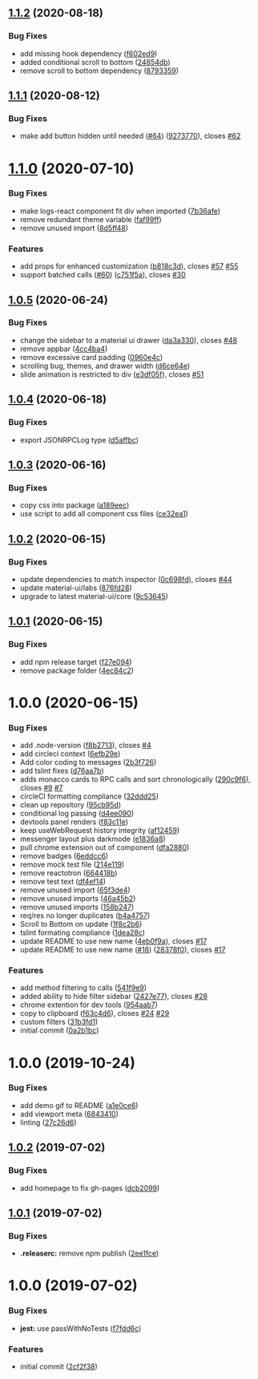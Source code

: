 ## [1.1.2](https://github.com/open-rpc/logs-react/compare/1.1.1...1.1.2) (2020-08-18)


### Bug Fixes

* add missing hook dependency ([f602ed9](https://github.com/open-rpc/logs-react/commit/f602ed9041e1621bdfd9c5fb1cf9d443e5464386))
* added conditional scroll to bottom ([24854db](https://github.com/open-rpc/logs-react/commit/24854db17a9deba9236e5002ffaec15bbf999b8d))
* remove scroll to bottom dependency ([8793359](https://github.com/open-rpc/logs-react/commit/8793359697da4d1a5fbbd09137e3f326cd584b96))

## [1.1.1](https://github.com/open-rpc/logs-react/compare/1.1.0...1.1.1) (2020-08-12)


### Bug Fixes

* make add button hidden until needed ([#64](https://github.com/open-rpc/logs-react/issues/64)) ([9273770](https://github.com/open-rpc/logs-react/commit/92737703c54f99154bd267d2c64673e91261b1fa)), closes [#62](https://github.com/open-rpc/logs-react/issues/62)

# [1.1.0](https://github.com/open-rpc/logs-react/compare/1.0.5...1.1.0) (2020-07-10)


### Bug Fixes

* make logs-react component fit div when imported ([7b36afe](https://github.com/open-rpc/logs-react/commit/7b36afe187651a6eaaaff90692fc26680097dd7f))
* remove redundant theme variable ([faf99ff](https://github.com/open-rpc/logs-react/commit/faf99ffefed2c5b422fbc64bc286737ae37272ea))
* remove unused import ([8d5ff48](https://github.com/open-rpc/logs-react/commit/8d5ff489455c572ad99876ef03d8b1d0acc7da71))


### Features

* add props for enhanced customization ([b818c3d](https://github.com/open-rpc/logs-react/commit/b818c3de245c3e8c42fc2df96d33b5213769bfdb)), closes [#57](https://github.com/open-rpc/logs-react/issues/57) [#55](https://github.com/open-rpc/logs-react/issues/55)
* support batched calls ([#60](https://github.com/open-rpc/logs-react/issues/60)) ([c751f5a](https://github.com/open-rpc/logs-react/commit/c751f5acdfb13a6168be8a7d8628e05d39c3ac16)), closes [#30](https://github.com/open-rpc/logs-react/issues/30)

## [1.0.5](https://github.com/open-rpc/logs-react/compare/1.0.4...1.0.5) (2020-06-24)


### Bug Fixes

* change the sidebar to a material ui drawer ([da3a330](https://github.com/open-rpc/logs-react/commit/da3a330b7ecb452641148bb1d9503ed01ffa39d6)), closes [#48](https://github.com/open-rpc/logs-react/issues/48)
* remove appbar ([4cc4ba4](https://github.com/open-rpc/logs-react/commit/4cc4ba407f63acdd4f035ac60e5af96cadca769c))
* remove excessive card padding ([0960e4c](https://github.com/open-rpc/logs-react/commit/0960e4c9826a9c8533e265fe3e1551d2dab985e0))
* scrolling bug, themes, and drawer width ([d6ce64e](https://github.com/open-rpc/logs-react/commit/d6ce64ed15eb6b6674fd827fa7ad145c430b5927))
* slide animation is restricted to div ([e3df05f](https://github.com/open-rpc/logs-react/commit/e3df05f520e047a24f6a49bb5bce8d2160883352)), closes [#51](https://github.com/open-rpc/logs-react/issues/51)

## [1.0.4](https://github.com/open-rpc/logs-react/compare/1.0.3...1.0.4) (2020-06-18)


### Bug Fixes

* export JSONRPCLog type ([d5affbc](https://github.com/open-rpc/logs-react/commit/d5affbce65a9a998d4d5641e1b4f2be83c3aa53b))

## [1.0.3](https://github.com/open-rpc/logs-react/compare/1.0.2...1.0.3) (2020-06-16)


### Bug Fixes

* copy css into package ([a189eec](https://github.com/open-rpc/logs-react/commit/a189eec99541f5f31b6a2f88eac50cd440c7837c))
* use script to add all component css files ([ce32ea1](https://github.com/open-rpc/logs-react/commit/ce32ea194ae81b6cbe946bc901d7a5ef0dcd6004))

## [1.0.2](https://github.com/open-rpc/logs-react/compare/1.0.1...1.0.2) (2020-06-15)


### Bug Fixes

* update dependencies to match inspector ([0c698fd](https://github.com/open-rpc/logs-react/commit/0c698fdf64d0d402515d49ef583ce9dc4706b8f5)), closes [#44](https://github.com/open-rpc/logs-react/issues/44)
* update material-ui/labs ([876fd28](https://github.com/open-rpc/logs-react/commit/876fd2803c2e538c39162b8bd5f3fdceb979dee5))
* upgrade to latest material-ui/core ([9c53645](https://github.com/open-rpc/logs-react/commit/9c53645c010eee4f07d49fc720488eb916bb7dfc))

## [1.0.1](https://github.com/open-rpc/logs-react/compare/1.0.0...1.0.1) (2020-06-15)


### Bug Fixes

* add npm release target ([f27e094](https://github.com/open-rpc/logs-react/commit/f27e09485c7c6e432d593655272156402f64e055))
* remove package folder ([4ec84c2](https://github.com/open-rpc/logs-react/commit/4ec84c2e9a1df3e857bb60f8b4d9f36ae204f416))

# 1.0.0 (2020-06-15)


### Bug Fixes

* add .node-version ([f8b2713](https://github.com/open-rpc/logs-react/commit/f8b2713b64bc4836af25a9f97fe9258c476c2feb)), closes [#4](https://github.com/open-rpc/logs-react/issues/4)
* add circleci context ([6efb29e](https://github.com/open-rpc/logs-react/commit/6efb29ee4f38d2fe24fe0f5ffeb67c69b6e5721e))
* Add color coding to messages ([2b3f726](https://github.com/open-rpc/logs-react/commit/2b3f7263d1a31fa1772828f0f7f41e4a20407318))
* add tslint fixes ([d76aa7b](https://github.com/open-rpc/logs-react/commit/d76aa7b7b3d4089bfd2619f3a7c20e65fc605e0d))
* adds monacco cards to RPC calls and sort chronologically ([290c9f6](https://github.com/open-rpc/logs-react/commit/290c9f646773cbb4c8bd4a1351ae3baf3511b6ea)), closes [#9](https://github.com/open-rpc/logs-react/issues/9) [#7](https://github.com/open-rpc/logs-react/issues/7)
* circleCI formatting compliance ([32ddd25](https://github.com/open-rpc/logs-react/commit/32ddd254c1dfc92c0f4542d07aa8baa15be1e38f))
* clean up repository ([95cb95d](https://github.com/open-rpc/logs-react/commit/95cb95dcb07cb81edca8a49e5784aff7294959a2))
* conditional log passing ([d4ee090](https://github.com/open-rpc/logs-react/commit/d4ee090e5cd1127d72f40f6761dabc107140a789))
* devtools panel renders ([f83c11e](https://github.com/open-rpc/logs-react/commit/f83c11ec8f10927d1e63bdc678f83438719b242a))
* keep useWebRequest history integrity ([af12459](https://github.com/open-rpc/logs-react/commit/af124590797571564608133d1b79b75b12c89104))
* messenger layout plus darkmode ([e1836a8](https://github.com/open-rpc/logs-react/commit/e1836a8e1275fa1ad224f05ea8106d2a5af1dab2))
* pull chrome extension out of component ([dfa2880](https://github.com/open-rpc/logs-react/commit/dfa28803cf6cfb8e9218f6e7abe1910730a15989))
* remove badges ([6eddcc6](https://github.com/open-rpc/logs-react/commit/6eddcc6f9110666503a29249f38b48dd4fff31f0))
* remove mock test file ([214e119](https://github.com/open-rpc/logs-react/commit/214e11912d9eb0f43fffccce320aff0c81af58e7))
* remove reactotron ([664418b](https://github.com/open-rpc/logs-react/commit/664418bb3b93498e02b458212ff9d8fd11214313))
* remove test text ([df4ef14](https://github.com/open-rpc/logs-react/commit/df4ef146cd046d0599b3621ab8517dfef2c77cf0))
* remove unused import ([65f3de4](https://github.com/open-rpc/logs-react/commit/65f3de432daccd56e9f82fc07bdd75f34fbfea8e))
* remove unused imports ([46a45b2](https://github.com/open-rpc/logs-react/commit/46a45b2822dc00c1c02182477077c4aac85b9d72))
* remove unused imports ([158b247](https://github.com/open-rpc/logs-react/commit/158b247fc5162e5f448d30e5f6dacc3e8613a5a8))
* req/res no longer duplicates ([b4a4757](https://github.com/open-rpc/logs-react/commit/b4a4757f2c2c819db3436da2b7d7e554206d57a2))
* Scroll to Bottom on update ([1f8c2b6](https://github.com/open-rpc/logs-react/commit/1f8c2b64eea867190fcf8f0fa565429d91010526))
* tslint formating compliance ([1dea28c](https://github.com/open-rpc/logs-react/commit/1dea28c611940cffdcbc8398cd20355460103bab))
* update README to use new name ([4eb0f9a](https://github.com/open-rpc/logs-react/commit/4eb0f9a32a4c920e3274bda5764c1e74d939d975)), closes [#17](https://github.com/open-rpc/logs-react/issues/17)
* update README to use new name ([#18](https://github.com/open-rpc/logs-react/issues/18)) ([28378f0](https://github.com/open-rpc/logs-react/commit/28378f0f0abb9c52f81b53d191191f64fe89e871)), closes [#17](https://github.com/open-rpc/logs-react/issues/17)


### Features

* add method filtering to calls ([541f9e9](https://github.com/open-rpc/logs-react/commit/541f9e93cd0296d582d1c9fc7c92105c150c6bd7))
* added ability to hide filter sidebar ([2427e77](https://github.com/open-rpc/logs-react/commit/2427e77572d645e940c1085897e45a5b02bdb58c)), closes [#28](https://github.com/open-rpc/logs-react/issues/28)
* chrome extention for dev tools ([954aab7](https://github.com/open-rpc/logs-react/commit/954aab706a0ab8e50cf6e71b038a0c5f36119be6))
* copy to clipboard ([f63c4d6](https://github.com/open-rpc/logs-react/commit/f63c4d6bc572315e4378d0a3c9b8715f128b2d78)), closes [#24](https://github.com/open-rpc/logs-react/issues/24) [#29](https://github.com/open-rpc/logs-react/issues/29)
* custom filters ([31b3fd1](https://github.com/open-rpc/logs-react/commit/31b3fd1f6ebef8095d142ff8d98abbe2ebc05ec3))
* initial commit ([0a2b1bc](https://github.com/open-rpc/logs-react/commit/0a2b1bc9c7933ed0b54c4bf06038ea1766ad3b31))

# 1.0.0 (2019-10-24)


### Bug Fixes

* add demo gif to README ([a1e0ce6](https://github.com/etclabscore/pristine-typescript-react-material-ui/commit/a1e0ce6dd7c0d44e46e41faaf52b7e45b8623ce9))
* add viewport meta ([6843410](https://github.com/etclabscore/pristine-typescript-react-material-ui/commit/68434105895ea915c3aa4204c8827801d3a5d7bc))
* linting ([27c26d6](https://github.com/etclabscore/pristine-typescript-react-material-ui/commit/27c26d6fa744910a0c53789b0f020a7870053925))

## [1.0.2](https://github.com/etclabscore/pristine-typescript-react/compare/1.0.1...1.0.2) (2019-07-02)


### Bug Fixes

* add homepage to fix gh-pages ([dcb2099](https://github.com/etclabscore/pristine-typescript-react/commit/dcb2099))

## [1.0.1](https://github.com/etclabscore/pristine-typescript-react/compare/1.0.0...1.0.1) (2019-07-02)


### Bug Fixes

* **.releaserc:** remove npm publish ([2ee1fce](https://github.com/etclabscore/pristine-typescript-react/commit/2ee1fce))

# 1.0.0 (2019-07-02)


### Bug Fixes

* **jest:** use passWithNoTests ([f7fdd6c](https://github.com/etclabscore/pristine-typescript-react/commit/f7fdd6c))


### Features

* initial commit ([2cf2f38](https://github.com/etclabscore/pristine-typescript-react/commit/2cf2f38))

